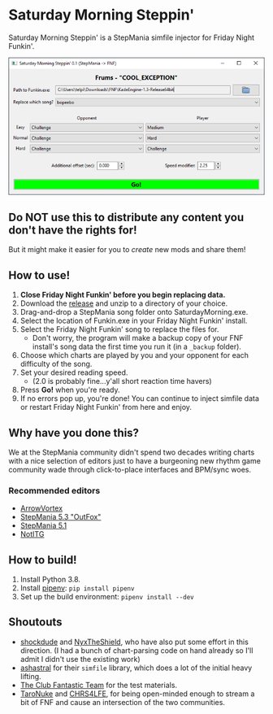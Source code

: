 # Saturday Morning Steppin'
Saturday Morning Steppin' is a StepMania simfile injector for Friday Night Funkin'.

![Sample interface snapshot](doc/sample.png)

## Do NOT use this to distribute any content you don't have the rights for!
But it might make it easier for you to *create* new mods and share them!

## How to use!
1. **Close Friday Night Funkin' before you begin replacing data.**
1. Download the [release](https://github.com/telperion/saturday-morning/releases) and unzip to a directory of your choice.
1. Drag-and-drop a StepMania song folder onto SaturdayMorning.exe.
1. Select the location of Funkin.exe in your Friday Night Funkin' install.
1. Select the Friday Night Funkin' song to replace the files for.
   - Don't worry, the program will make a backup copy of your FNF install's
     song data the first time you run it (in a `_backup` folder).
1. Choose which charts are played by you and your opponent for each
   difficulty of the song.
1. Set your desired reading speed.
   - (2.0 is probably fine...y'all short reaction time havers)
1. Press **Go!** when you're ready.
1. If no errors pop up, you're done! You can continue to inject simfile data
   or restart Friday Night Funkin' from here and enjoy.

## Why have you done this?
We at the StepMania community didn't spend two decades writing charts with a
nice selection of editors just to have a burgeoning new rhythm game community
wade through click-to-place interfaces and BPM/sync woes.

### Recommended editors
- [ArrowVortex](https://arrowvortex.ddrnl.com/)
- [StepMania 5.3 "OutFox"](https://projectmoon.dance/)
- [StepMania 5.1](https://github.com/stepmania/stepmania/releases)
- [NotITG](https://notitg.heysora.net/)

## How to build!
1. Install Python 3.8.
2. Install [pipenv](https://github.com/pypa/pipenv): `pip install pipenv`
3. Set up the build environment: `pipenv install --dev`

## Shoutouts
- [shockdude](https://github.com/shockdude/fnf-to-sm) and
  [NyxTheShield](https://github.com/NyxTheShield/MIDI2FNF), who have also put
  some effort in this direction. (I had a bunch of chart-parsing code on hand
  already so I'll admit I didn't use the existing work)
- [ashastral](https://github.com/garcia/simfile) for their `simfile` library,
  which does a lot of the initial heavy lifting.
- [The Club Fantastic Team](https://clubfantastic.dance/) for the test
  materials.
- [TaroNuke](https://www.twitch.tv/taronuke) and
  [CHRS4LFE](https://www.twitch.tv/chrs4lfe), for being open-minded enough to
  stream a bit of FNF and cause an intersection of the two communities.

